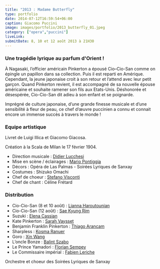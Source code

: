 ```yaml
---
title: "2013 : Madame Butterfly"
type: portfolio
date: 2014-07-12T16:59:54+06:00
caption: Giacomo Puccini
image: images/portfolio/2013_butterfly_01.jpeg
category: ["opera","puccini"]
liveLink: 
submitDate: 8, 10 et 12 août 2013 à 21H30
---
```


### Une tragédie lyrique au parfum d'Orient !

À Nagasaki, l’officier américain Pinkerton a épousé Cio–Cio-San comme on épingle un papillon dans sa collection. Puis il est reparti en Amérique. Cependant, la jeune japonaise croit à son retour et l’attend avec leur petit garçon. Quand Pinkerton revient, il est accompagné de sa nouvelle épouse américaine et souhaite ramener son fils aux Etats-Unis. Déshonorée et désespérée, Cio-Cio-San dit adieu à son enfant et se poignarde.

Imprégné de culture japonaise, d’une grande finesse musicale et d’une sensibilité à fleur de peau, ce chef d’œuvre puccinien a connu et connait encore un immense succès à travers le monde !

### Equipe artistique

Livret de Luigi Illica et Giacomo Giacosa.

Création à la Scala de Milan le 17 février 1904.


- Direction musicale : [Didier Lucchesi](/artists/didier_lucchesi/)
- Mise en scène / éclairages : [Mario Pontiggia](/artists/mario_pontiggia/)
- Décors : Opéra de Las Palmas - Soirées Lyriques de Sanxay	
- Costumes : Shizuko Omachi	
- Chef de choeur : [Stefano Visconti](/artists/stefano_visconti/)
- Chef de chant : Céline Frétard

### Distribution

- Cio-Cio-San (8 et 10 août) : [Lianna Haroutounian](/artists/lianna_haroutounian/)
- Cio-Cio-San (12 août) : [Sae Kyung Rim](/artists/sae_kyung_rim/)
- Suzuki : [Elena Cassian](/artists/elena_cassian/)
- Kate Pinkerton : [Sarah Vaysset](/artists/sarah_vaysset/)
- Benjamin Franklin Pinkerton : [Thiago Arancam](/artists/thiago_arancam/)
- Sharpless : [Kosma Ranuer](/artists/kosma_ranuer/)
- Goro : [Xin Wang](/artists/xin_wang/)
- L’oncle Bonze : [Balint Szabo](/artists/balint_szabo/)
- Le Prince Yamadori : [Florian Sempey](/artists/florian_sempey/)
- Le Commissaire impérial : [Fabien Leriche](/artists/fabien_leriche/)


Orchestre et choeur des Soirées Lyriques de Sanxay
